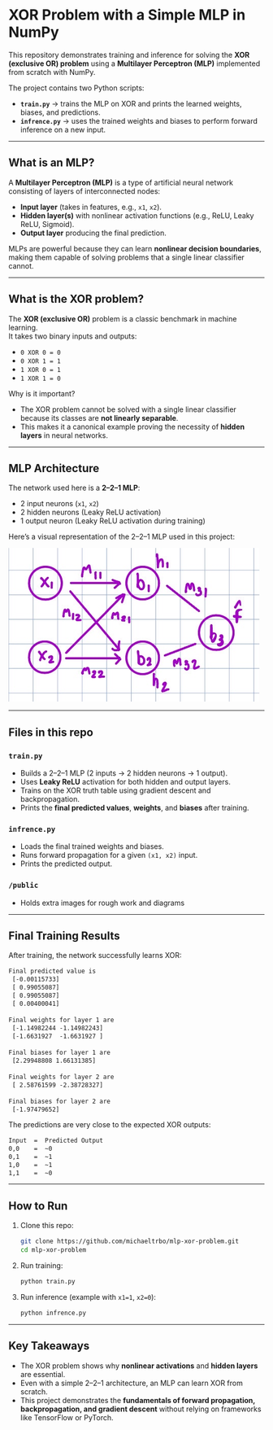 # XOR Problem with a Simple MLP in NumPy

This repository demonstrates training and inference for solving the **XOR (exclusive OR) problem** using a **Multilayer Perceptron (MLP)** implemented from scratch with NumPy.  

The project contains two Python scripts:
- **`train.py`** → trains the MLP on XOR and prints the learned weights, biases, and predictions.
- **`infrence.py`** → uses the trained weights and biases to perform forward inference on a new input.

---

## What is an MLP?

A **Multilayer Perceptron (MLP)** is a type of artificial neural network consisting of layers of interconnected nodes:
- **Input layer** (takes in features, e.g., `x1`, `x2`).
- **Hidden layer(s)** with nonlinear activation functions (e.g., ReLU, Leaky ReLU, Sigmoid).
- **Output layer** producing the final prediction.

MLPs are powerful because they can learn **nonlinear decision boundaries**, making them capable of solving problems that a single linear classifier cannot.

---

## What is the XOR problem?

The **XOR (exclusive OR)** problem is a classic benchmark in machine learning.  
It takes two binary inputs and outputs:
- `0 XOR 0 = 0`
- `0 XOR 1 = 1`
- `1 XOR 0 = 1`
- `1 XOR 1 = 0`

Why is it important?
- The XOR problem cannot be solved with a single linear classifier because its classes are **not linearly separable**.
- This makes it a canonical example proving the necessity of **hidden layers** in neural networks.

---

## MLP Architecture

The network used here is a **2–2–1 MLP**:
- 2 input neurons (`x1`, `x2`)
- 2 hidden neurons (Leaky ReLU activation)
- 1 output neuron (Leaky ReLU activation during training)

Here’s a visual representation of the 2–2–1 MLP used in this project:

![XOR MLP Diagram](public/xor-mlp.png)

---

## Files in this repo

### **`train.py`**
- Builds a 2–2–1 MLP (2 inputs → 2 hidden neurons → 1 output).
- Uses **Leaky ReLU** activation for both hidden and output layers.
- Trains on the XOR truth table using gradient descent and backpropagation.
- Prints the **final predicted values**, **weights**, and **biases** after training.

### **`infrence.py`**
- Loads the final trained weights and biases.
- Runs forward propagation for a given `(x1, x2)` input.
- Prints the predicted output.

### **`/public`**
- Holds extra images for rough work and diagrams

---

## Final Training Results

After training, the network successfully learns XOR:

```
Final predicted value is
 [-0.00115733]
 [ 0.99055087]
 [ 0.99055087]
 [ 0.00400041]

Final weights for layer 1 are
 [-1.14982244 -1.14982243]
 [-1.6631927  -1.6631927 ]

Final biases for layer 1 are
 [2.29948808 1.66131385]

Final weights for layer 2 are
 [ 2.58761599 -2.38728327]

Final biases for layer 2 are
 [-1.97479652]
```

The predictions are very close to the expected XOR outputs:
```
Input  =  Predicted Output
0,0    =  ~0
0,1    =  ~1
1,0    =  ~1
1,1    =  ~0
```

---

## How to Run

1. Clone this repo:
   ```bash
   git clone https://github.com/michaeltrbo/mlp-xor-problem.git
   cd mlp-xor-problem
   ```

2. Run training:
   ```bash
   python train.py
   ```

3. Run inference (example with `x1=1`, `x2=0`):
   ```bash
   python infrence.py
   ```

---

## Key Takeaways
- The XOR problem shows why **nonlinear activations** and **hidden layers** are essential.
- Even with a simple 2–2–1 architecture, an MLP can learn XOR from scratch.
- This project demonstrates the **fundamentals of forward propagation, backpropagation, and gradient descent** without relying on frameworks like TensorFlow or PyTorch.
